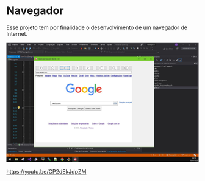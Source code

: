 # Navegador
Esse projeto tem por finalidade o desenvolvimento de um navegador de Internet.

![alt text](https://github.com/GeovaneJorge/Navegador/blob/main/Navegador/img/Tela.JPG)

https://youtu.be/CP2dEkJdpZM

